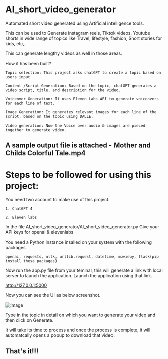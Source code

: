 # AI_short_video_generator
Automated short video generated using Artificial intelligence tools.

This can be used to Generate instagram reels, Tiktok videos, Youtube shorts in wide range of topics like Travel, lifestyle, fashion, Short stories for kids, etc,.

This can generate lengthy videos as well in those areas.

How it has been built?

    Topic selection: This project asks chatGPT to create a topic based on users input
    
    Content /Script Generation: Based on the topic, chatGPT generates a video script, title, and description for the video.
    
    Voiceover Generation: It uses Eleven Labs API to generate voiceovers for each line of text.
    
    Image Generation: It generates relevant images for each line of the script, based on the topic using DALLE.
    
    Video generation: Now the Voice over audio & images are pieced together to generate video.


## A sample output file is attached - Mother and Childs Colorful Tale.mp4

# Steps to be followed for using this project:

You need two account to make use of this project.

    1. ChatGPT 4
    
    2. Eleven labs
    
In the file AI_short_video_generator/AI_short_video_generator.py Give your API keys for openai & elevenlabs

You need a Python instance insalled on your system with the following packages

    openai, requests, nltk, urllib.request, datetime, moviepy, flask(pip install these packages)
    
Now run the app.py file from your teminal, this will generate a link with local server to launch the application. Launch the application using that link.

http://127.0.0.1:5000

Now you can see the UI as below screenshot.

![image](https://user-images.githubusercontent.com/21278131/235863659-b171323d-ae18-4455-a528-7deeed78b595.png)

Type in the topic in detail on which you want to generate your video and then click on Generate.

It will take its time to process and once the process is complete, it will automatcally opens a popup to download that video.

   ## That's it!!!
